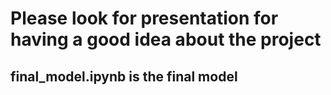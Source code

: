 # Please look for presentation for having a good idea about the project
## final_model.ipynb is the final model
